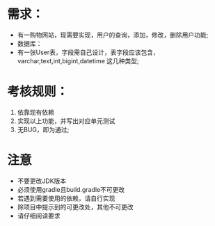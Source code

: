 # 需求：
- 有一购物网站，现需要实现，用户的查询，添加，修改，删除用户功能;
- 数据库：
 - 有一张User表，字段需自己设计，表字段应该包含，varchar,text,int,bigint,datetime 这几种类型;

# 考核规则：
1. 依靠现有依赖
1. 实现以上功能，并写出对应单元测试
1. 无BUG，即为通过;

# 注意
- 不要更改JDK版本
- 必须使用gradle且build.gradle不可更改
- 若遇到需要使用的依赖，请自行实现
- 除项目中提示到的可更改处，其他不可更改
- 请仔细阅读要求
